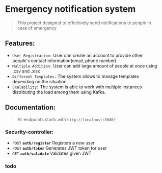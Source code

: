 # Emergency notification system

>This project designed to effectively send notifications to people in case of emergency

## Features:
- `User Registration:` User can create an account to provide other people's contact information(email, phone number)  
- `Multiple Addition:` User can add large amount of people at once using .csv and .xlsx  
- `Different Templates:` The system allows to manage templates depending on the situation  
- `Scalability:` The system is able to work with multiple instances distributing the load among them using Kafka.

## Documentation:
>All endpoints starts with `http://localhost:8080/`
>
### Security-controller:
- `POST` **`auth/register`** Registers a new user
- `POST` **`auth/token`** Generates JWT token for user
- `GET` **`auth/validate`** Validates given JWT

### todo



